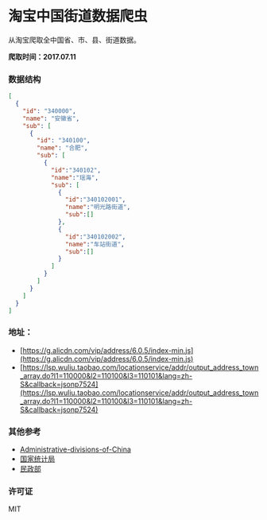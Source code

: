 # 淘宝中国街道数据爬虫

从淘宝爬取全中国省、市、县、街道数据。

**爬取时间：2017.07.11**

### 数据结构

```json
[
  {
    "id": "340000",
    "name": "安徽省",
    "sub": [
      {
        "id": "340100",
        "name": "合肥",
        "sub": [
          {
            "id":"340102",
            "name":"瑶海",
            "sub": [
              {
                "id":"340102001",
                "name":"明光路街道",
                "sub":[]
              },
              {
                "id":"340102002",
                "name":"车站街道",
                "sub":[]
              }
            ]
          }
        ]
      }
    ]
  }
]
```

### 地址：
- [https://g.alicdn.com/vip/address/6.0.5/index-min.js](https://g.alicdn.com/vip/address/6.0.5/index-min.js)
- [https://lsp.wuliu.taobao.com/locationservice/addr/output_address_town_array.do?l1=110000&l2=110100&l3=110101&lang=zh-S&callback=jsonp7524](https://lsp.wuliu.taobao.com/locationservice/addr/output_address_town_array.do?l1=110000&l2=110100&l3=110101&lang=zh-S&callback=jsonp7524)

### 其他参考

- [Administrative-divisions-of-China](https://github.com/modood/Administrative-divisions-of-China)
- [国家统计局](http://www.stats.gov.cn/tjsj/tjbz/tjyqhdmhcxhfdm/)
- [民政部](http://www.mca.gov.cn/article/sj/tjbz/a/)

### 许可证

MIT